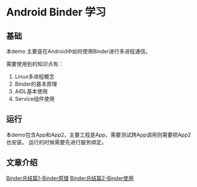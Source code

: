 # Android Binder 学习

## 基础
本demo 主要是在Android中如何使用Binder进行多进程通信。

需要使用到的知识点有：
1. Linux多进程概念
2. Binder的基本原理
3. AIDL基本使用
4. Service组件使用

## 运行
本demo包含App和App2，主要工程是App，需要测试跨App调用则需要把App2也安装。
运行的时候需要先进行服务绑定。

## 文章介绍
[Binder总结篇1-Binder原理](http://liweijieok.github.io/2018/08/13/Android/Android高级/Binder1/)
[Binder总结篇2-Binder使用](http://liweijieok.github.io/2018/08/19/Android/Android高级/Binder2/)

